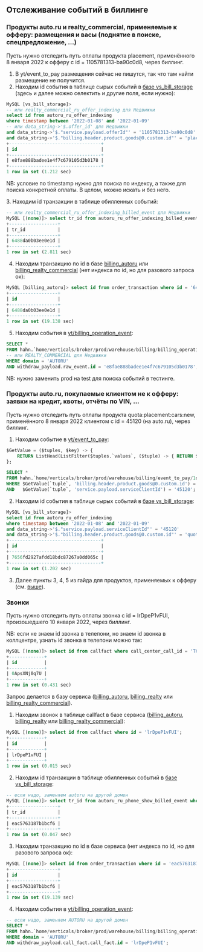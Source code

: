 ## Отслеживание событий в биллинге

### Продукты auto.ru и realty_commercial, применяемые к офферу: размещения и васы (поднятие в поиске, спецпредложение, ...)

Пусть нужно отследить путь оплаты продукта placement, применённого 8 января 2022 к офферу с id = 1105781313-ba90c0d8, через биллинг.

1. В yt/event_to_pay размещения сейчас не пишутся, так что там найти размещение не получится.
2. Находим id события в таблице сырых событий в [базе vs_bill_storage](https://nda.ya.ru/t/MWSjfYBw4j6Prw) (здесь и далее можно селектить и другие поля, если нужно):
```sql
MySQL [vs_bill_storage]>
-- или realty_commercial_ru_offer_indexing для Недвижки
select id from autoru_ru_offer_indexing
where timestamp between '2022-01-08' and '2022-01-09'
-- или data_string->'$.offer_id' для Недвижки
and data_string->'$."service.payload.offerId"' = '1105781313-ba90c0d8'
and data_string->'$."billing.header.product.goods@0.custom.id"' = 'placement';
+----------------------------------+
| id                               |
+----------------------------------+
| e8fae888badee1e4f7c679105d3b0178 |
+----------------------------------+
1 row in set (1.212 sec)
```
NB: условие по timestamp нужно для поиска по индексу, а также для поиска конкретной оплаты. В целом, можно искать и без него.

<a name="get_transaction_id">
3. Находим id транзакции в таблице обилленных событий:
</a>

```sql
-- или realty_commercial_ru_offer_indexing_billed_event для Недвижки
MySQL [(none)]> select tr_id from autoru_ru_offer_indexing_billed_event where event_id = 'e8fae888badee1e4f7c679105d3b0178';
+------------------+
| tr_id            |
+------------------+
| 6488da0b03ee0e1d |
+------------------+
1 row in set (2.811 sec)
```
4. Находим транзакцию по id в базе [billing_autoru](https://nda.ya.ru/t/FB5Dv6B94j6PhJ) или [billing_realty_commercial](https://nda.ya.ru/t/UCTb-7U54j8kKd) (нет индекса по id, но для разового запроса ок):
```sql
MySQL [billing_autoru]> select id from order_transaction where id = '6488da0b03ee0e1d';
+------------------+
| id               |
+------------------+
| 6488da0b03ee0e1d |
+------------------+
1 row in set (19.138 sec)
```
5. Находим события в [yt/billing_operation_event](https://yql.yandex-team.ru/Operations/Yd0buNJwbNxvlkoYfQ_3eYxGwyOZNYKvsr1qJxxiamI=):
```sql
SELECT *
FROM hahn.`home/verticals/broker/prod/warehouse/billing/billing_operation_event/1d/2022-01-08`
-- или REALTY_COMMERCIAL для Недвижки
WHERE domain = 'AUTORU'
AND withdraw_payload.raw_event.id = 'e8fae888badee1e4f7c679105d3b0178';
```
NB: нужно заменить prod на test для поиска событий в тестинге.

### Продукты auto.ru, покупаемые клиентом не к офферу: заявки на кредит, квоты, отчёты по VIN, ...

Пусть нужно отследить путь оплаты продукта quota:placement:cars:new, применённого 8 января 2022 клиентом с id = 45120 (на auto.ru), через биллинг.

1. Находим событие в [yt/event_to_pay](https://yql.yandex-team.ru/Operations/Yd1l5i3DcAOgZR1AgXQIWmC5ed77WICKO5PGTqTxH40=):
```sql
$GetValue = ($tuples, $key) -> {
    RETURN ListHead(ListFilter($tuples.`values`, ($tuple) -> { RETURN $tuple.key = $key; })).value;
};

SELECT *
FROM hahn.`home/verticals/broker/prod/warehouse/billing/event_to_pay/1d/2022-01-08`
WHERE $GetValue(`tuple`, 'billing.header.product.goods@0.custom.id') = 'quota:placement:moto'
AND   $GetValue(`tuple`, 'service.payload.serviceClientId') = '45120';
```
2. Находим id события в таблице сырых событий в [базе vs_bill_storage](https://nda.ya.ru/t/MWSjfYBw4j6Prw):
```sql
MySQL [vs_bill_storage]>
select id from autoru_ru_offer_indexing
where timestamp between '2022-01-08' and '2022-01-09'
and data_string->'$."service.payload.serviceClientId"' = '45120'
and data_string->'$."billing.header.product.goods@0.custom.id"' = 'quota:placement:moto';
+----------------------------------+
| id                               |
+----------------------------------+
| 7656fd2927afdd18bdc87267a0dd065c |
+----------------------------------+
1 row in set (1.202 sec)
```
3. Далее пункты 3, 4, 5 из гайда для продуктов, применяемых к офферу (см. [выше](#get_transaction_id)).

### Звонки

Пусть нужно отследить путь оплаты звонка с id = lrDpeP1vFUI, произошедшего 10 января 2022, через биллинг.

NB: если не знаем id звонка в телепони, но знаем id звонка в коллцентре, узнать id звонка в телепони можно так:
```sql
MySQL [(none)]> select id from callfact where call_center_call_id = 'TK-977244';
+-------------+
| id          |
+-------------+
| 0ApsXNj0q7U |
+-------------+
1 row in set (0.431 sec)
```

Запрос делается в базу сервиса ([billing_autoru](https://nda.ya.ru/t/FB5Dv6B94j6PhJ), [billing_realty](https://nda.ya.ru/t/eXp5YW4l4j8jv6) или [billing_realty_commercial](https://nda.ya.ru/t/UCTb-7U54j8kKd)).

1. Находим звонок в таблице callfact в базе сервиса ([billing_autoru](https://nda.ya.ru/t/FB5Dv6B94j6PhJ), [billing_realty](https://nda.ya.ru/t/eXp5YW4l4j8jv6) или [billing_realty_commercial](https://nda.ya.ru/t/UCTb-7U54j8kKd)):
```sql
MySQL [(none)]> select id from callfact where id = 'lrDpeP1vFUI';
+-------------+
| id          |
+-------------+
| lrDpeP1vFUI |
+-------------+
1 row in set (0.015 sec)
```
2. Находим id транзакции в таблице обилленных событий в [базе vs_bill_storage](https://nda.ya.ru/t/MWSjfYBw4j6Prw):
```sql
-- если надо, заменяем autoru на другой домен
MySQL [(none)]> select tr_id from autoru_ru_phone_show_billed_event where callfact_id = 'lrDpeP1vFUI';
+------------------+
| tr_id            |
+------------------+
| eac5763187b1bcf6 |
+------------------+
1 row in set (0.047 sec)
```
3. Находим транзакцию по id в базе сервиса (нет индекса по id, но для разового запроса ок):
```sql
MySQL [(none)]> select id from order_transaction where id = 'eac5763187b1bcf6';
+------------------+
| id               |
+------------------+
| eac5763187b1bcf6 |
+------------------+
1 row in set (19.139 sec)
```
4. Находим события в [yt/billing_operation_event](https://yql.yandex-team.ru/Operations/Yd2FPy3DcAOgZVR24m5hf-UEAPQ0AcUYFdg_LgTzpjY=):
```sql
-- если надо, заменяем AUTORU на другой домен
SELECT *
FROM hahn.`home/verticals/broker/prod/warehouse/billing/billing_operation_event/1d/2022-01-10`
WHERE domain = 'AUTORU'
AND withdraw_payload.call_fact.call_fact.id = 'lrDpeP1vFUI';
```
